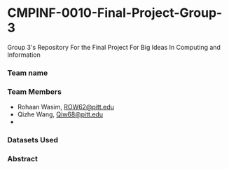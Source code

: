 # CMPINF-0010-Final-Project-Group-3
Group 3's Repository For the Final Project For Big Ideas In Computing and Information 

### Team name

### Team Members
- Rohaan Wasim, ROW62@pitt.edu
- Qizhe Wang, Qiw68@pitt.edu
- 

### Datasets Used

### Abstract
